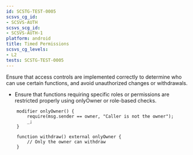 ```yaml
---
id: SCSTG-TEST-0005
scsvs_cg_id:
- SCSVS-AUTH
scsvs_scg_id:
- SCSVS-AUTH-1
platform: android
title: Timed Permissions
scsvs_cg_levels: 
- L2
tests: SCSTG-TEST-0005 
---
```


Ensure that access controls are implemented correctly to determine who can use certain functions, and avoid unauthorized changes or withdrawals.

- Ensure that functions requiring specific roles or permissions are restricted properly using onlyOwner or role-based checks.

```solidity
    modifier onlyOwner() {
        require(msg.sender == owner, "Caller is not the owner");
        _;
    }

    function withdraw() external onlyOwner {
        // Only the owner can withdraw
    }
```